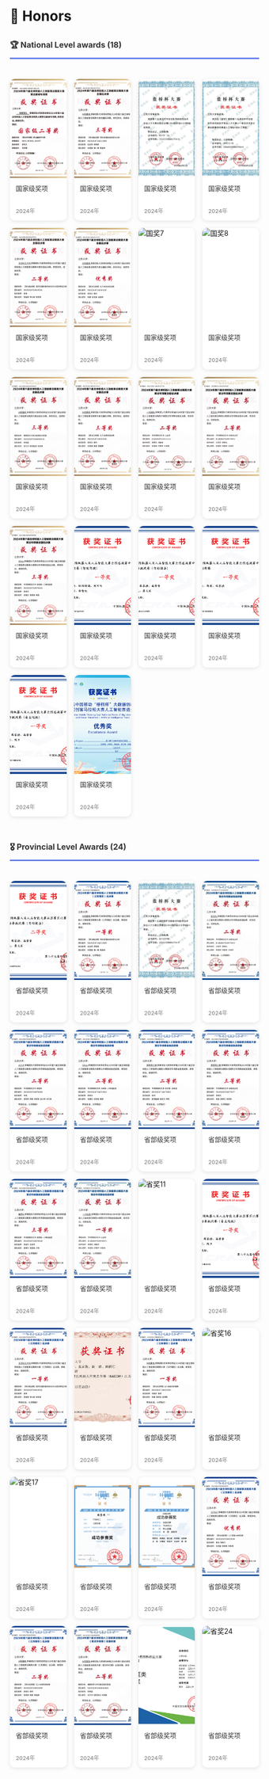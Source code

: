# 🥇 Honors

<style>
.awards-container {
    max-width: 1400px;
    margin: 30px auto;
}

.section-title {
    font-size: 24px;
    font-weight: bold;
    color: #333;
    margin: 30px 0 20px 0;
    padding-bottom: 10px;
    border-bottom: 3px solid #667eea;
}

.awards-grid {
    display: grid;
    grid-template-columns: repeat(5, 1fr);
    gap: 20px;
    padding: 20px 0;
}

.award-card {
    background: white;
    border-radius: 10px;
    overflow: hidden;
    box-shadow: 0 2px 8px rgba(0,0,0,0.1);
    transition: all 0.3s ease;
}

.award-card:hover {
    transform: translateY(-5px);
    box-shadow: 0 8px 16px rgba(0,0,0,0.2);
}

.award-image {
    width: 100%;
    height: 200px;
    object-fit: cover;
    display: block;
}

.award-info {
    padding: 12px;
}

.award-title {
    font-size: 13px;
    line-height: 1.5;
    color: #333;
    margin-bottom: 6px;
    min-height: 40px;
}

.award-date {
    font-size: 11px;
    color: #888;
    font-weight: 500;
}

@media (max-width: 1200px) {
    .awards-grid {
        grid-template-columns: repeat(4, 1fr);
        gap: 15px;
    }
}

@media (max-width: 900px) {
    .awards-grid {
        grid-template-columns: repeat(3, 1fr);
        gap: 15px;
    }
}

@media (max-width: 600px) {
    .awards-grid {
        grid-template-columns: repeat(2, 1fr);
        gap: 12px;
    }
    
    .award-image {
        height: 150px;
    }
}
</style>

<div class="awards-container">

<div class="section-title" style="font-size: 16px;">
  🏆 National Level awards (18)
</div>


<div class="awards-grid">

<div class="award-card">
    <img class="award-image" src="images/Award/Guo_1.png" alt="国奖1">
    <div class="award-info">
        <div class="award-title">国家级奖项</div>
        <div class="award-date">2024年</div>
    </div>
</div>

<div class="award-card">
    <img class="award-image" src="images/Award/Guo_2.png" alt="国奖2">
    <div class="award-info">
        <div class="award-title">国家级奖项</div>
        <div class="award-date">2024年</div>
    </div>
</div>

<div class="award-card">
    <img class="award-image" src="images/Award/Guo_3.jpg" alt="国奖3">
    <div class="award-info">
        <div class="award-title">国家级奖项</div>
        <div class="award-date">2024年</div>
    </div>
</div>

<div class="award-card">
    <img class="award-image" src="images/Award/Guo_4.jpg" alt="国奖4">
    <div class="award-info">
        <div class="award-title">国家级奖项</div>
        <div class="award-date">2024年</div>
    </div>
</div>

<div class="award-card">
    <img class="award-image" src="images/Award/Guo_5.png" alt="国奖5">
    <div class="award-info">
        <div class="award-title">国家级奖项</div>
        <div class="award-date">2024年</div>
    </div>
</div>

<div class="award-card">
    <img class="award-image" src="images/Award/Guo_6.jpg" alt="国奖6">
    <div class="award-info">
        <div class="award-title">国家级奖项</div>
        <div class="award-date">2024年</div>
    </div>
</div>

<div class="award-card">
    <img class="award-image" src="images/Award/Guo_7.png" alt="国奖7">
    <div class="award-info">
        <div class="award-title">国家级奖项</div>
        <div class="award-date">2024年</div>
    </div>
</div>

<div class="award-card">
    <img class="award-image" src="images/Award/Guo_8.png" alt="国奖8">
    <div class="award-info">
        <div class="award-title">国家级奖项</div>
        <div class="award-date">2024年</div>
    </div>
</div>

<div class="award-card">
    <img class="award-image" src="images/Award/Guo_9.jpg" alt="国奖9">
    <div class="award-info">
        <div class="award-title">国家级奖项</div>
        <div class="award-date">2024年</div>
    </div>
</div>

<div class="award-card">
    <img class="award-image" src="images/Award/Guo_10.png" alt="国奖10">
    <div class="award-info">
        <div class="award-title">国家级奖项</div>
        <div class="award-date">2024年</div>
    </div>
</div>

<div class="award-card">
    <img class="award-image" src="images/Award/Guo_11.jpg" alt="国奖11">
    <div class="award-info">
        <div class="award-title">国家级奖项</div>
        <div class="award-date">2024年</div>
    </div>
</div>

<div class="award-card">
    <img class="award-image" src="images/Award/Guo_12.jpg" alt="国奖12">
    <div class="award-info">
        <div class="award-title">国家级奖项</div>
        <div class="award-date">2024年</div>
    </div>
</div>

<div class="award-card">
    <img class="award-image" src="images/Award/Guo_13.png" alt="国奖13">
    <div class="award-info">
        <div class="award-title">国家级奖项</div>
        <div class="award-date">2024年</div>
    </div>
</div>

<div class="award-card">
    <img class="award-image" src="images/Award/Guo_14.png" alt="国奖14">
    <div class="award-info">
        <div class="award-title">国家级奖项</div>
        <div class="award-date">2024年</div>
    </div>
</div>

<div class="award-card">
    <img class="award-image" src="images/Award/Guo_15.png" alt="国奖15">
    <div class="award-info">
        <div class="award-title">国家级奖项</div>
        <div class="award-date">2024年</div>
    </div>
</div>

<div class="award-card">
    <img class="award-image" src="images/Award/Guo_16.png" alt="国奖16">
    <div class="award-info">
        <div class="award-title">国家级奖项</div>
        <div class="award-date">2024年</div>
    </div>
</div>

<div class="award-card">
    <img class="award-image" src="images/Award/Guo_17.png" alt="国奖17">
    <div class="award-info">
        <div class="award-title">国家级奖项</div>
        <div class="award-date">2024年</div>
    </div>
</div>

<div class="award-card">
    <img class="award-image" src="images/Award/Guo_18.png" alt="国奖18">
    <div class="award-info">
        <div class="award-title">国家级奖项</div>
        <div class="award-date">2024年</div>
    </div>
</div>

</div>

<div class="section-title" style="font-size: 16px;">
  🎖️ Provincial Level Awards (24)
</div>

<div class="awards-grid">

<div class="award-card">
    <img class="award-image" src="images/Award/Sheng_1.png" alt="省奖1">
    <div class="award-info">
        <div class="award-title">省部级奖项</div>
        <div class="award-date">2024年</div>
    </div>
</div>

<div class="award-card">
    <img class="award-image" src="images/Award/Sheng_2.png" alt="省奖2">
    <div class="award-info">
        <div class="award-title">省部级奖项</div>
        <div class="award-date">2024年</div>
    </div>
</div>

<div class="award-card">
    <img class="award-image" src="images/Award/Sheng_3.jpg" alt="省奖3">
    <div class="award-info">
        <div class="award-title">省部级奖项</div>
        <div class="award-date">2024年</div>
    </div>
</div>

<div class="award-card">
    <img class="award-image" src="images/Award/Sheng_4.jpg" alt="省奖4">
    <div class="award-info">
        <div class="award-title">省部级奖项</div>
        <div class="award-date">2024年</div>
    </div>
</div>

<div class="award-card">
    <img class="award-image" src="images/Award/Sheng_5.png" alt="省奖5">
    <div class="award-info">
        <div class="award-title">省部级奖项</div>
        <div class="award-date">2024年</div>
    </div>
</div>

<div class="award-card">
    <img class="award-image" src="images/Award/Sheng_6.png" alt="省奖6">
    <div class="award-info">
        <div class="award-title">省部级奖项</div>
        <div class="award-date">2024年</div>
    </div>
</div>

<div class="award-card">
    <img class="award-image" src="images/Award/Sheng_7.png" alt="省奖7">
    <div class="award-info">
        <div class="award-title">省部级奖项</div>
        <div class="award-date">2024年</div>
    </div>
</div>

<div class="award-card">
    <img class="award-image" src="images/Award/Sheng_8.png" alt="省奖8">
    <div class="award-info">
        <div class="award-title">省部级奖项</div>
        <div class="award-date">2024年</div>
    </div>
</div>

<div class="award-card">
    <img class="award-image" src="images/Award/Sheng_9.png" alt="省奖9">
    <div class="award-info">
        <div class="award-title">省部级奖项</div>
        <div class="award-date">2024年</div>
    </div>
</div>

<div class="award-card">
    <img class="award-image" src="images/Award/Sheng_10.jpg" alt="省奖10">
    <div class="award-info">
        <div class="award-title">省部级奖项</div>
        <div class="award-date">2024年</div>
    </div>
</div>

<div class="award-card">
    <img class="award-image" src="images/Award/Sheng_11.png" alt="省奖11">
    <div class="award-info">
        <div class="award-title">省部级奖项</div>
        <div class="award-date">2024年</div>
    </div>
</div>

<div class="award-card">
    <img class="award-image" src="images/Award/Sheng_12.png" alt="省奖12">
    <div class="award-info">
        <div class="award-title">省部级奖项</div>
        <div class="award-date">2024年</div>
    </div>
</div>

<div class="award-card">
    <img class="award-image" src="images/Award/Sheng_13.png" alt="省奖13">
    <div class="award-info">
        <div class="award-title">省部级奖项</div>
        <div class="award-date">2024年</div>
    </div>
</div>

<div class="award-card">
    <img class="award-image" src="images/Award/Sheng_14.jpg" alt="省奖14">
    <div class="award-info">
        <div class="award-title">省部级奖项</div>
        <div class="award-date">2024年</div>
    </div>
</div>

<div class="award-card">
    <img class="award-image" src="images/Award/Sheng_15.png" alt="省奖15">
    <div class="award-info">
        <div class="award-title">省部级奖项</div>
        <div class="award-date">2024年</div>
    </div>
</div>

<div class="award-card">
    <img class="award-image" src="images/Award/Sheng_16.png" alt="省奖16">
    <div class="award-info">
        <div class="award-title">省部级奖项</div>
        <div class="award-date">2024年</div>
    </div>
</div>

<div class="award-card">
    <img class="award-image" src="images/Award/Sheng_17.png" alt="省奖17">
    <div class="award-info">
        <div class="award-title">省部级奖项</div>
        <div class="award-date">2024年</div>
    </div>
</div>

<div class="award-card">
    <img class="award-image" src="images/Award/Sheng_18.png" alt="省奖18">
    <div class="award-info">
        <div class="award-title">省部级奖项</div>
        <div class="award-date">2024年</div>
    </div>
</div>

<div class="award-card">
    <img class="award-image" src="images/Award/Sheng_19.png" alt="省奖19">
    <div class="award-info">
        <div class="award-title">省部级奖项</div>
        <div class="award-date">2024年</div>
    </div>
</div>

<div class="award-card">
    <img class="award-image" src="images/Award/Sheng_20.png" alt="省奖20">
    <div class="award-info">
        <div class="award-title">省部级奖项</div>
        <div class="award-date">2024年</div>
    </div>
</div>

<div class="award-card">
    <img class="award-image" src="images/Award/Sheng_21.png" alt="省奖21">
    <div class="award-info">
        <div class="award-title">省部级奖项</div>
        <div class="award-date">2024年</div>
    </div>
</div>

<div class="award-card">
    <img class="award-image" src="images/Award/Sheng_22.jpg" alt="省奖22">
    <div class="award-info">
        <div class="award-title">省部级奖项</div>
        <div class="award-date">2024年</div>
    </div>
</div>

<div class="award-card">
    <img class="award-image" src="images/Award/Sheng_23.png" alt="省奖23">
    <div class="award-info">
        <div class="award-title">省部级奖项</div>
        <div class="award-date">2024年</div>
    </div>
</div>

<div class="award-card">
    <img class="award-image" src="images/Award/Sheng_24.png" alt="省奖24">
    <div class="award-info">
        <div class="award-title">省部级奖项</div>
        <div class="award-date">2024年</div>
    </div>
</div>

</div>

</div>
